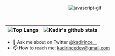 <p align="center" >
  <img src="https://raw.githubusercontent.com/kadir-ince/kadir-ince/master/logo.gif"  alt="javascript-gif">
</p>



<br>

| ![Top Langs](https://github-readme-stats.vercel.app/api/top-langs/?username=kadir-ince&hide_langs_below=1&hide_border=true) | ![Kadir's github stats](https://github-readme-stats.vercel.app/api/?username=kadir-ince&show_icons=true&title_color=3080ed&icon_color=3080ed&text_color=9f9f9f&bg_color=ffffff,issues&hide_border=true) |
|------------------------------------------------------------------------------------------------------------|------------------------------------------------------------------------------------------------------------------------------------------------------------------------------------------------------------------|
<!--
 🌱 I’m Currently Learning 
<code title="Swift"><img height="30" src="https://upload.wikimedia.org/wikipedia/commons/thumb/9/9d/Swift_logo.svg/1138px-Swift_logo.svg.png"></code>
- 🛠 My Development Environment <code title="macOS"><img height="30"  src="https://img.icons8.com/color/48/000000/mac-logo.png"></code>
<code title="Xcode"><img height="30" src="https://raw.githubusercontent.com/github/explore/80688e429a7d4ef2fca1e82350fe8e3517d3494d/topics/xcode/xcode.png"></code> <br> 
- 📸 I use for design: 
<code title="Photoshop"><img height="27" src="https://upload.wikimedia.org/wikipedia/commons/thumb/a/af/Adobe_Photoshop_CC_icon.svg/1200px-Adobe_Photoshop_CC_icon.svg.png"></code>
<code title="Illustrator"><img height="27" src="https://upload.wikimedia.org/wikipedia/commons/thumb/f/fb/Adobe_Illustrator_CC_icon.svg/616px-Adobe_Illustrator_CC_icon.svg.png"></code>
<code title="Dimension"><img height="27" src="https://upload.wikimedia.org/wikipedia/commons/thumb/b/b2/Adobe_Dimension_Logo.svg/1200px-Adobe_Dimension_Logo.svg.png"></code> -->
- 💬 Ask me about on Twitter <a href="https://www.twitter.com/kadirince__">@kadirince__</a>
- 📫 How to reach me: kadirincedev@gmail.com 

